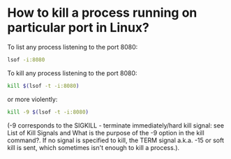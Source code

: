 # How to kill a process running on particular port in Linux?

To list any process listening to the port 8080:

```sh
lsof -i:8080
```

To kill any process listening to the port 8080:

```sh
kill $(lsof -t -i:8080)
```

or more violently:

```sh
kill -9 $(lsof -t -i:8080)
```

(-9 corresponds to the SIGKILL - terminate immediately/hard kill signal: see List of Kill Signals and What is the purpose of the -9 option in the kill command?. If no signal is specified to kill, the TERM signal a.k.a. -15 or soft kill is sent, which sometimes isn't enough to kill a process.).